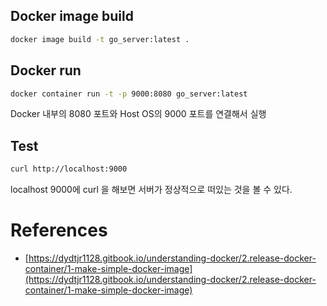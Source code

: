 ## Docker image build

```sh
docker image build -t go_server:latest .
```

## Docker run

```sh
docker container run -t -p 9000:8080 go_server:latest
```

Docker 내부의 8080 포트와 Host OS의 9000 포트를 연결해서 실행

## Test

```sh
curl http://localhost:9000
```

localhost 9000에 curl 을 해보면 서버가 정상적으로 떠있는 것을 볼 수 있다.

# References

- [https://dydtjr1128.gitbook.io/understanding-docker/2.release-docker-container/1-make-simple-docker-image](https://dydtjr1128.gitbook.io/understanding-docker/2.release-docker-container/1-make-simple-docker-image)
